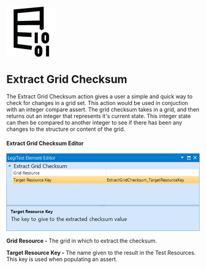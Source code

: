 ﻿![](images/ExtractGridChecksum.png)

# Extract Grid Checksum



The Extract Grid Checksum action gives a user a simple and quick way to check for changes in a grid set. This action would be used in conjuction with an integer compare assert. The grid checksum takes in a grid, and then returns out an integer that represents it's current state. This integer state can then be compared to another integer to see if there has been any changes to the structure or content of the grid.



#### Extract Grid Checksum Editor

![](images/ExtractGridChecksumEditor.png)





**Grid Resource -** The grid in which to extract the checksum.



**Target Resource Key -** The name given to the result in the Test Resources. This key is used when populating an assert.